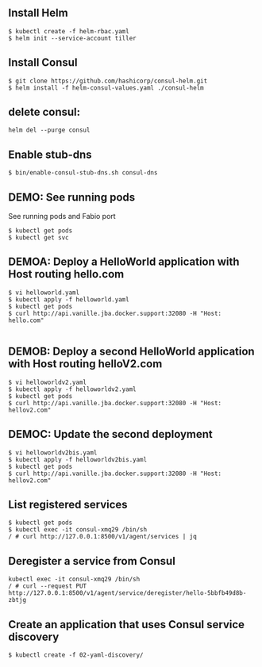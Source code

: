 ## Install Helm
```
$ kubectl create -f helm-rbac.yaml
$ helm init --service-account tiller
```

## Install Consul
```
$ git clone https://github.com/hashicorp/consul-helm.git
$ helm install -f helm-consul-values.yaml ./consul-helm
```

## delete consul:
```
helm del --purge consul
```

## Enable stub-dns
```
$ bin/enable-consul-stub-dns.sh consul-dns
```

## DEMO: See running pods
See running pods and Fabio port
```
$ kubectl get pods
$ kubectl get svc
```

## DEMOA: Deploy a HelloWorld application with Host routing hello.com
```
$ vi helloworld.yaml
$ kubectl apply -f helloworld.yaml
$ kubectl get pods
$ curl http://api.vanille.jba.docker.support:32080 -H "Host: hello.com"
 
```

## DEMOB: Deploy a second HelloWorld application with Host routing helloV2.com
```
$ vi helloworldv2.yaml
$ kubectl apply -f helloworldv2.yaml
$ kubectl get pods
$ curl http://api.vanille.jba.docker.support:32080 -H "Host: hellov2.com"
```

## DEMOC: Update the second deployment
```
$ vi helloworldv2bis.yaml
$ kubectl apply -f helloworldv2bis.yaml
$ kubectl get pods
$ curl http://api.vanille.jba.docker.support:32080 -H "Host: hellov2.com"
```

## List registered services
```
$ kubectl get pods
$ kubectl exec -it consul-xmq29 /bin/sh
/ # curl http://127.0.0.1:8500/v1/agent/services | jq
```

## Deregister a service from Consul
```
kubectl exec -it consul-xmq29 /bin/sh
/ # curl --request PUT   http://127.0.0.1:8500/v1/agent/service/deregister/hello-5bbfb49d8b-zbtjg
```

## Create an application that uses Consul service discovery
```
$ kubectl create -f 02-yaml-discovery/
```

